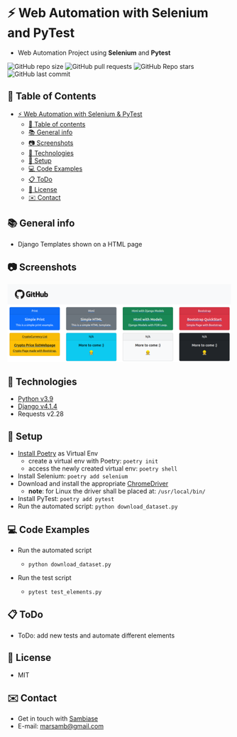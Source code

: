 # :zap: Web Automation with Selenium and PyTest

* Web Automation Project using **Selenium** and **Pytest**

![GitHub repo size](https://img.shields.io/github/repo-size/sambiase/djangoProjects?style=plastic)
![GitHub pull requests](https://img.shields.io/github/issues-pr/sambiase/djangoProjects?style=plastic)
![GitHub Repo stars](https://img.shields.io/github/stars/sambiase/djangoProjects?style=plastic)
![GitHub last commit](https://img.shields.io/github/last-commit/sambiase/djangoProjects?style=plastic)  



## :page_facing_up: Table of Contents   

* [:zap: Web Automation with Selenium & PyTest](#zap-web-automation-with-selenium-and-pyTest)
  * [:page_facing_up: Table of contents](#page_facing_up-table-of-contents)
  * [:books: General info](#books-general-info)
  * [:camera: Screenshots](#camera-screenshots)
  * [:signal_strength: Technologies](#signal_strength-technologies)
  * [:floppy_disk: Setup](#floppy_disk-setup)
  * [:computer: Code Examples](#computer-code-examples)
  * [:clipboard: ToDo](#clipboard-todo)
  * [:file_folder: License](#file_folder-license)
  * [:envelope: Contact](#envelope-contact)

## :books: General info

* Django Templates shown on a HTML page


## :camera: Screenshots

![screen print](./images/screenshot.png "Django")


## :signal_strength: Technologies

* [Python v3.9](https://www.python.org/)
* [Django v4.1.4](https://www.djangoproject.com/download/)
* Requests v2.28


## :floppy_disk: Setup

* [Install Poetry](https://python-poetry.org/docs/#installation) as Virtual Env
  * create a virtual env with Poetry: `poetry init`
  * access the newly created virtual env: `poetry shell`
* Install Selenium: `poetry add selenium`
* Download and install the appropriate [ChromeDriver](https://chromedriver.chromium.org/downloads)
  * **note**: for Linux the driver shall be placed at: `/usr/local/bin/`
* Install PyTest: `poetry add pytest` 
* Run the automated script: `python download_dataset.py`
 

## :computer: Code Examples

* Run the automated script
  * `python download_dataset.py`


* Run the test script
  * `pytest test_elements.py` 

## :clipboard: ToDo

* ToDo: add new tests and automate different elements


## :file_folder: License

* MIT

## :envelope: Contact

* Get in touch with [Sambiase](https://github.com/sambiase)
* E-mail: [marsamb@gmail.com](mailto:marsamb@gmail.com)